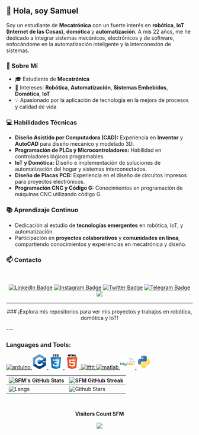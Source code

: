 ## 👋 Hola, soy Samuel

Soy un estudiante de **Mecatrónica** con un fuerte interés en **robótica**, **IoT (Internet de las Cosas)**, **domótica** y **automatización**. A mis 22 años, me he dedicado a integrar sistemas mecánicos, electrónicos y de software, enfocándome en la automatización inteligente y la interconexión de sistemas.

### 🤖 Sobre Mí

- 🎓 Estudiante de **Mecatrónica**
- 🌱 Intereses: **Robótica**, **Automatización**, **Sistemas Embebidos**, **Domótica**, **IoT**
- 💡 Apasionado por la aplicación de tecnología en la mejora de procesos y calidad de vida

### 💻 Habilidades Técnicas

- **Diseño Asistido por Computadora (CAD):** Experiencia en **Inventor** y **AutoCAD** para diseño mecánico y modelado 3D.
- **Programación de PLCs y Microcontroladores:** Habilidad en controladores lógicos programables.
- **IoT y Domótica:** Diseño e implementación de soluciones de automatización del hogar y sistemas interconectados.
- **Diseño de Placas PCB:** Experiencia en el diseño de circuitos impresos para proyectos electrónicos.
- **Programación CNC y Código G:** Conocimientos en programación de máquinas CNC utilizando código G.

### 📚 Aprendizaje Continuo

- Dedicación al estudio de **tecnologías emergentes** en robótica, IoT, y automatización.
- Participación en **proyectos colaborativos** y **comunidades en línea**, compartiendo conocimientos y experiencias en mecatrónica y diseño.

### 📫 Contacto
<p align="center">
    <br/><br/><a href="https://www.linkedin.com/in/safloresmo" target="_blank"><img src="https://img.shields.io/badge/-LinkedIn-0A0A0B?logo=linkedin&style=for-the-badge&logoColor=white" alt="LinkedIn Badge" /></a>
    <a href="https://www.instagram.com/sfm_47/" target="_blank"><img src="https://img.shields.io/badge/-Instagram-0A0A0B?logo=instagram&style=for-the-badge&logoColor=white" alt="Instagram Badge" /></a>
    <a href="https://twitter.com/gilga7u7" target="_blank"><img src="https://img.shields.io/badge/-Twitter-0A0A0B?logo=twitter&style=for-the-badge&logoColor=white" alt="Twitter Badge" /></a>
    <a href="https://t.me/gilga7u7" target="_blank"><img src="https://img.shields.io/badge/-Telegram-0A0A0B?logo=telegram&style=for-the-badge&logoColor=white" alt="Telegram Badge" /></a>
    <a href="https://www.tiktok.com/@gilga7u7" target="_blank"><img src="https://img.shields.io/badge/TikTok-000?style=for-the-badge&logo=tiktok&logoColor=white" ></a>
<p/>

---
<p align="center">
### ¡Explora mis repositorios para ver mis proyectos y trabajos en robótica, domótica y IoT!
<p/>
---

<h3 align="left">Languages and Tools:</h3>
<p align="left"> <a href="https://www.arduino.cc/" target="_blank" rel="noreferrer"> <img src="https://cdn.worldvectorlogo.com/logos/arduino-1.svg" alt="arduino" width="40" height="40"/> </a> <a href="https://www.w3schools.com/cpp/" target="_blank" rel="noreferrer"> <img src="https://raw.githubusercontent.com/devicons/devicon/master/icons/cplusplus/cplusplus-original.svg" alt="cplusplus" width="40" height="40"/> </a> <a href="https://www.w3schools.com/css/" target="_blank" rel="noreferrer"> <img src="https://raw.githubusercontent.com/devicons/devicon/master/icons/css3/css3-original-wordmark.svg" alt="css3" width="40" height="40"/> </a> <a href="https://www.w3.org/html/" target="_blank" rel="noreferrer"> <img src="https://raw.githubusercontent.com/devicons/devicon/master/icons/html5/html5-original-wordmark.svg" alt="html5" width="40" height="40"/> </a> <a href="https://ifttt.com/" target="_blank" rel="noreferrer"> <img src="https://www.vectorlogo.zone/logos/ifttt/ifttt-ar21.svg" alt="ifttt" width="40" height="40"/> </a> <a href="https://www.mathworks.com/" target="_blank" rel="noreferrer"> <img src="https://upload.wikimedia.org/wikipedia/commons/2/21/Matlab_Logo.png" alt="matlab" width="40" height="40"/> </a> <a href="https://www.mysql.com/" target="_blank" rel="noreferrer"> <img src="https://raw.githubusercontent.com/devicons/devicon/master/icons/mysql/mysql-original-wordmark.svg" alt="mysql" width="40" height="40"/> </a> <a href="https://www.python.org" target="_blank" rel="noreferrer"> <img src="https://raw.githubusercontent.com/devicons/devicon/master/icons/python/python-original.svg" alt="python" width="40" height="40"/> </a> </p>

| ![SFM's GitHub Stats](https://github-readme-stats.vercel.app/api?username=safloresmo&show_icons=true&theme=tokyonight) | ![SFM GitHub Streak](https://github-readme-streak-stats.herokuapp.com/?user=safloresmo&theme=tokyonight) |
| --- | --- |
| ![Langs](https://github-readme-stats.vercel.app/api/top-langs/?username=safloresmo&theme=tokyonight) | ![Github Stars](https://github-readme-stats.vercel.app/api?username=safloresmo&show_icons=true&locale=en&count_private=true&hide_rank=true&custom_title=SFM's%20GitHub%20Stats&disable_animations=true&theme=tokyonight) |

<div align="center">
<br><p align="centre"><b>Visitors Count SFM</b></p>  
<p align="center"><img align="center" src="https://profile-counter.glitch.me/{safloresmo}/count.svg" /></p> 
<br>
</div>
